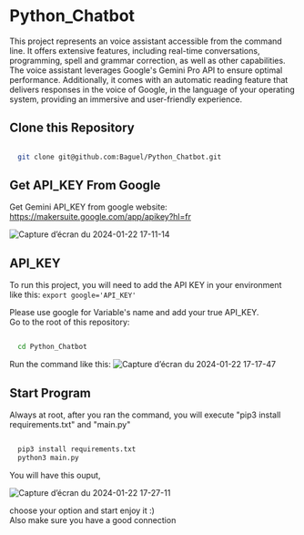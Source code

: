 
# Python_Chatbot

This project represents an voice assistant accessible from the command line. It offers extensive features, including real-time conversations, programming, spell and grammar correction, as well as other capabilities. The voice assistant leverages Google's Gemini Pro API to ensure optimal performance. Additionally, it comes with an automatic reading feature that delivers responses in the voice of Google, in the language of your operating system, providing an immersive and user-friendly experience.

## Clone this Repository



```bash

  git clone git@github.com:Baguel/Python_Chatbot.git

```
## Get API_KEY From Google

Get Gemini API_KEY from google website: https://makersuite.google.com/app/apikey?hl=fr


![Capture d’écran du 2024-01-22 17-11-14](https://github.com/Baguel/Python_Chatbot/assets/114688432/6b3e4067-2cda-4573-822f-ac0fb05f19b4)



## API_KEY

To run this project, you will need to add the API KEY in your environment like this:
`export google='API_KEY'`

Please use google for Variable's name and add your true API_KEY. \
Go to the root of this repository:
```bash

  cd Python_Chatbot

```
Run the command like this:
![Capture d’écran du 2024-01-22 17-17-47](https://github.com/Baguel/Python_Chatbot/assets/114688432/57775f0c-c627-47eb-ad52-91e43809eb6c)



## Start Program

Always at root, after you ran the command, you will execute "pip3 install requirements.txt" and "main.py"

```bash

  pip3 install requirements.txt
  python3 main.py

```

You will have this ouput,

![Capture d’écran du 2024-01-22 17-27-11](https://github.com/Baguel/Python_Chatbot/assets/114688432/20938a28-65d3-4312-9656-0bbc34f244e3)

choose your option and start enjoy it :) \
Also make sure you have a good connection
